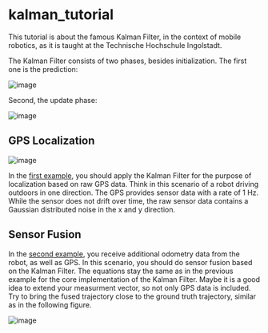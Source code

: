 # kalman_tutorial

This tutorial is about the famous Kalman Filter, in the context of mobile robotics, as it is taught at the Technische Hochschule Ingolstadt. 

The Kalman Filter consists of two phases, besides initialization. The first one is the prediction: 

![image](https://user-images.githubusercontent.com/20952014/169228784-59daf02b-207a-4e9a-8e21-6efdd1a5a119.png)

Second, the update phase: 

![image](https://user-images.githubusercontent.com/20952014/169228921-2858797d-7c3d-4b7d-91b9-1e617e3cd5ee.png)



## GPS Localization
![image](https://user-images.githubusercontent.com/20952014/168821455-58be9bf2-4ed0-4cd5-bec5-cdb8c447bffa.png)

In the [first example](https://github.com/christianpfitzner/kalman_tutorial/blob/master/01_introduction/kalman_intro_template.m), you should apply the Kalman Filter for the purpose of localization based on raw GPS data. Think in this scenario of a robot driving outdoors in one direction. The GPS provides sensor data with a rate of 1 Hz. While the sensor does not drift over time, the raw sensor data contains a Gaussian distributed noise in the x and y direction. 


## Sensor Fusion

In the [second example](https://github.com/christianpfitzner/kalman_tutorial/blob/master/02_sensor_fusion/localization_new.m), you receive additional odometry data from the robot, as well as GPS. In this scenario, you should do sensor fusion based on the Kalman Filter. The equations stay the same as in the previous example for the core implementation of the Kalman Filter. Maybe it is a good idea to extend your measurment vector, so not only GPS data is included. Try to bring the fused trajectory close to the ground truth trajectory, similar as in the following figure. 

![image](https://user-images.githubusercontent.com/20952014/168822266-f478c936-4223-40f3-a605-981fdacba621.png)
